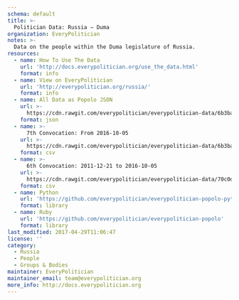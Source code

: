 ```yaml
---
schema: default
title: >-
  Politician Data: Russia — Duma
organization: EveryPolitician
notes: >-
  Data on the people within the Duma legislature of Russia.
resources:
  - name: How To Use The Data
    url: 'http://docs.everypolitician.org/use_the_data.html'
    format: info
  - name: View on EveryPolitician
    url: 'http://everypolitician.org/russia/'
    format: info
  - name: All Data as Popolo JSON
    url: >-
      https://cdn.rawgit.com/everypolitician/everypolitician-data/6b3bab9ac8530bb3a6187fb039a6356d0c16c6a3/data/Russia/Duma/ep-popolo-v1.0.json
    format: json
  - name: >-
      7th Convocation: From 2016-10-05
    url: >-
      https://cdn.rawgit.com/everypolitician/everypolitician-data/6b3bab9ac8530bb3a6187fb039a6356d0c16c6a3/data/Russia/Duma/term-7.csv
    format: csv
  - name: >-
      6th Convocation: 2011-12-21 to 2016-10-05
    url: >-
      https://cdn.rawgit.com/everypolitician/everypolitician-data/70c0d170909ece696bb2f3bce9f2d98a1f368e7e/data/Russia/Duma/term-6.csv
    format: csv
  - name: Python
    url: 'https://github.com/everypolitician/everypolitician-popolo-python'
    format: library
  - name: Ruby
    url: 'https://github.com/everypolitician/everypolitician-popolo'
    format: library
last_modified: 2017-04-29T11:06:47
license: ''
category:
  - Russia
  - People
  - Groups & Bodies
maintainer: EveryPolitician
maintainer_email: team@everypolitician.org
more_info: http://docs.everypolitician.org
---
```


